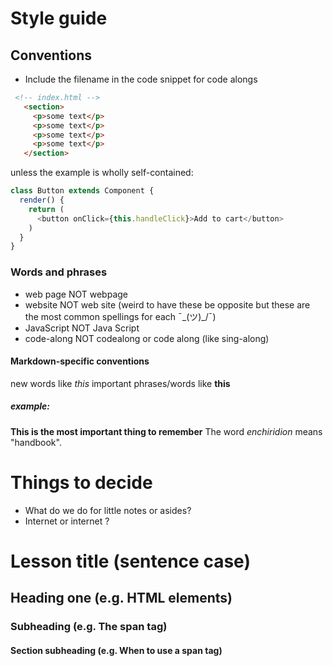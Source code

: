 # Style guide

## Conventions

* Include the filename in the code snippet for code alongs
 ```html
  <!-- index.html -->
    <section>
      <p>some text</p>
      <p>some text</p>
      <p>some text</p>
      <p>some text</p>
    </section>
  ```
  unless the example is wholly self-contained:

  ```javascript
  class Button extends Component {
    render() {
      return (
        <button onClick={this.handleClick}>Add to cart</button>
      )
    }
  }
  ```

### Words and phrases
* web page NOT webpage
* website NOT web site (weird to have these be opposite but these are the most common spellings for each ¯\_(ツ)_/¯)
* JavaScript NOT Java Script
* code-along NOT codealong or code along (like sing-along)

#### Markdown-specific conventions
new words like _this_
important phrases/words like **this**

##### example:
**This is the most important thing to remember**
The word _enchiridion_ means "handbook".

# Things to decide
* What do we do for little notes or asides?
* Internet or internet ?

<!-- Example lesson layout -->
# Lesson title (sentence case)
## Heading one (e.g. HTML elements)
### Subheading (e.g. The span tag)
#### Section subheading (e.g. When to use a span tag)